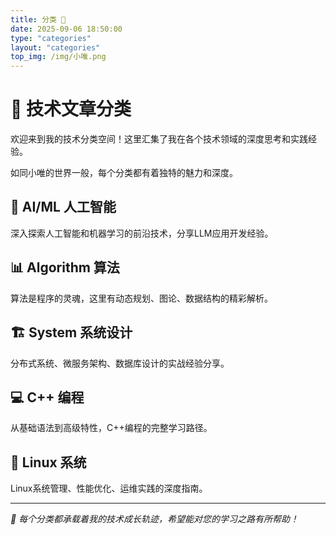 ```yaml
---
title: 分类 🌸
date: 2025-09-06 18:50:00
type: "categories"
layout: "categories"
top_img: /img/小唯.png
---
```


# 🌸 技术文章分类

欢迎来到我的技术分类空间！这里汇集了我在各个技术领域的深度思考和实践经验。

如同小唯的世界一般，每个分类都有着独特的魅力和深度。

## 🤖 AI/ML 人工智能
深入探索人工智能和机器学习的前沿技术，分享LLM应用开发经验。

## 📊 Algorithm 算法
算法是程序的灵魂，这里有动态规划、图论、数据结构的精彩解析。

## 🏗️ System 系统设计  
分布式系统、微服务架构、数据库设计的实战经验分享。

## 💻 C++ 编程
从基础语法到高级特性，C++编程的完整学习路径。

## 🐧 Linux 系统
Linux系统管理、性能优化、运维实践的深度指南。

---

*💖 每个分类都承载着我的技术成长轨迹，希望能对您的学习之路有所帮助！*
